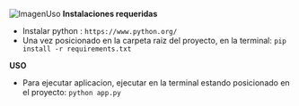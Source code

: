 
![ImagenUso](https://github.com/AxelK1999/algBusquedaHeuristica/assets/69541858/ebd6dd32-ea24-469e-9fb9-ff9b1c51550c)
**Instalaciones requeridas**
- Instalar python :  `https://www.python.org/ `
- Una vez posicionado en la carpeta raiz del proyecto, en la terminal:  `pip install -r requirements.txt`
  
**USO**
  - Para ejecutar aplicacion, ejecutar en la terminal estando posicionado en el proyecto:  `python app.py `
